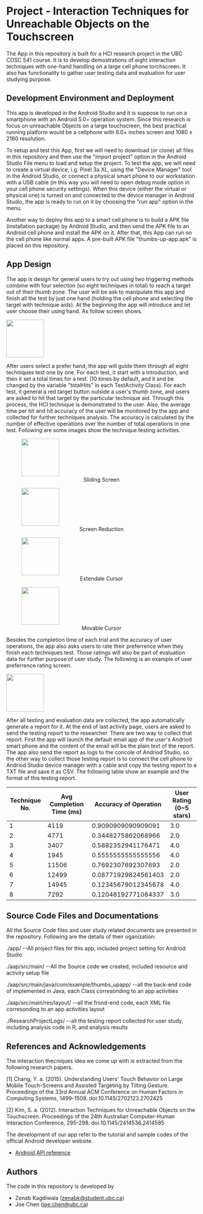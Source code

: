 
# Project - Interaction Techniques for Unreachable Objects on the Touchscreen

The App in this repository is built for a HCI research project in the UBC COSC 541 course. It is to develop demostrations of eight interaction techniques with one-hand handling on a large cell phone torchscreen. It also has functionality to gather user testing data and evaluation for user studying purpose.


## Development Environment and Deployment

This app is developed in the Android Studio and it is suppose to run on a smartphone with an Android 5.0+ operation system. Since this research is focus on unreachable Objects on a large touchscreen, the best practical running platform would be a cellphone with 6.0+ inches screen and 1080 x 2160 resolution.

To setup and test this App, first we will need to download (or clone) all files in this repository and then use the "import project" option in the Android Studio File menu to load and setup the project. To test the app, we will need to create a virtual device, i.g. Pixel 3a XL, using the "Device Manager" tool in the Android Studio, or connect a physical smart phone to our workstation with a USB cable (in this way you will need to open debug mode option in your cell phone security settings). When this device (either the virtual or physical one) is turned on and connected to the device manager in Android Studio, the app is ready to run on it by choosing the "run app" option in the menu.

Another way to deploy this app to a smart cell phone is to build a APK file (installation package) by Android Studio, and then send the APK file to an Android cell phone and install the APK on it. After that, this App can run on the cell phone like normal apps. A pre-built APK file "thumbs-up-app.apk" is placed on this repository.


## App Design
The app is design for general users to try out using two triggering methods combine with four selection (so eight techniques in total) to reach a target out of their thumb zone. The user will be ask to manipulate this app and finish all the test by just one hand (holding the cell phone and selecting the target with technique aids). At the beginning the app will introduce and let user choose their using hand. As follow screen shows. 

<img src="./screenshot/Capture0.PNG" width="100"/>

After users select a prefer hand, the app will guide them through all eight techniques test one by one. For each test, it start with a introduction, and then it set a total times for a test. (10 times by default, and it and be changed by the variable "totalHits" in each TestActivity Class). For each test, it general a red target button outside a user's thumb zone, and users are asked to hit that target by the particular technique aid. Through this process, the HCI technique is demonstrated to the user. Also, the average time per hit and hit accuracy of the user will be monitored by the app and collected for further techniques analysis. The accuracy is calculated by the number of effective operations over the number of total operations in one test. Following are some images show the technique testing activities.

<figure><img src="./screenshot/Capture1.PNG" width="100"/><figcaption align = "center">Sliding Screen</figcaption></figure>    <figure><img src="./screenshot/Capture2.PNG" width="100"/><figcaption align = "center">Screen Reduction</figcaption></figure>    <figure><img src="./screenshot/Capture3.PNG" width="100"/><figcaption align = "center">Extendale Cursor</figcaption></figure>    <figure><img src="./screenshot/Capture4.PNG" width="100"/><figcaption align = "center">Movable Cursor</figcaption></figure>

Besides the completion time of each trial and the accuracy of user operations, the app also asks users to rate their preferrence when they finish each techniques test. Those ratings will also be part of evaluation data for further purpose of user study. The following is an example of user preferrence rating screen.

<img src="./screenshot/Capture5.PNG" width="100"/>

After all testing and evaluation data are collected, the app automatically generate a report for it. At the end of last activity page, users are asked to send the testing report to the researcher. There are two way to collect that report. First the app will launch the default email app of the user's Andriod smart phone and the content of the email will be the plain text of the report. The app also send the report as logs to the concole of Andriod Studio, so the other way to collect those testing report is to connect the cell phone to Andriod Studio device manager with a cable and copy the testing report to a TXT file and save it as CSV. The following table show an example and the format of this testing report.

| Technique No.  | Avg Completion Time (ms) | Accuracy of Operation | User Rating (0~5 stars) |
| ------------- | ------------- | ------------- | ------------- |
| 1  | 4119  | 0.9090909090909091  | 3.0  |
| 2  | 4771  | 0.3448275862068966  | 2.0  |
| 3  | 3407  | 0.5882352941176471  | 4.0  |
| 4  | 1945  | 0.5555555555555556  | 4.0  |
| 5  | 11506  | 0.7692307692307693  | 2.0  |
| 6  | 12499  | 0.08771929824561403  | 2.0  |
| 7  | 14945  | 0.12345679012345678  | 4.0  |
| 8  | 7292  | 0.12048192771084337  | 3.0  |

## Source Code Files and Documentations

All the Source Code files and user study related documents are presented in the repository. Following are the details of their oganization:

./app/ --All project files for this app, included project setting for Andriod Studio

./aap/src/main/ --All the Source code we created, included resource and activity setup file

./aap/src/main/java/com/example/thumbs_upapp/ --all the back-end code of implemented in Java, each Class corresonding to an app activities  

./aap/src/main/res/layout/ --all the frond-end code, each XML file corresonding to an app activities layout 

./ResearchProjectLogs/ --all the testing report collected for user study, including analysis code in R, and analysis results

## References and Acknowledgements
The interaction thecniques idea we come up with is extracted from the following research papers.

[1] Chang, Y. a. (2015). Understanding Users' Touch Behavior on Large Mobile Touch-Screens and Assisted Targeting
 by Tilting Gesture. Proceedings of the 33rd Annual ACM Conference on Human Factors in Computing Systems, 
1499–1508. doi:10.1145/2702123.2702425

[2] Kim, S. a. (2012). Interaction Techniques for Unreachable Objects on the Touchscreen. Proceedings of the 24th 
Australian Computer-Human Interaction Conference, 295-298. doi:10.1145/2414536.2414585

The development of our app refer to the tutorial and sample codes of the official Android developer website.

 - [Android API reference](https://developer.android.com/reference)

## Authors
The code in this repository is developed by
- Zenab Kagdiwala (zenabk@student.ubc.ca)
- Joe Chen (joe.chen@ubc.ca)

